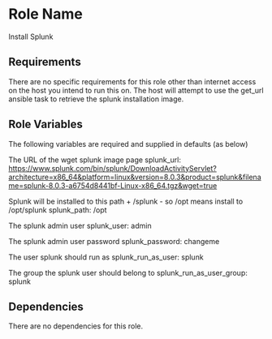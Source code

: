 Role Name
=========

Install Splunk

Requirements
------------

There are no specific requirements for this role other than internet access on the host you intend to run this on. The host will attempt to use the get_url ansible task to retrieve the splunk installation image.

Role Variables
--------------

The following variables are required and supplied in defaults (as below)

The URL of the wget splunk image page
splunk_url: https://www.splunk.com/bin/splunk/DownloadActivityServlet?architecture=x86_64&platform=linux&version=8.0.3&product=splunk&filename=splunk-8.0.3-a6754d8441bf-Linux-x86_64.tgz&wget=true

Splunk will be installed to this path + /splunk - so /opt means install to /opt/splunk
splunk_path: /opt

The splunk admin user
splunk_user: admin

The splunk admin user password
splunk_password: changeme

The user splunk should run as
splunk_run_as_user: splunk

The group the splunk user should belong to
splunk_run_as_user_group: splunk


Dependencies
------------

There are no dependencies for this role.

